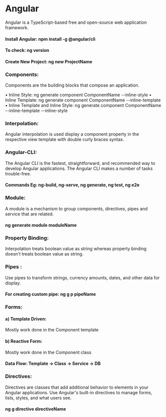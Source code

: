 # Angular
Angular is a TypeScript-based free and open-source web application framework.
#### Install Angular: npm install -g @angular/cli
#### To check: ng version
#### Create New Project: ng new ProjectName


### Components:
Components are the building blocks that compose an application.

•	Inline Style: ng generate component ComponentName --inline-style
•	Inline Template: ng generate component ComponentName --inline-template
•	Inline Template and Inline Style: ng generate component ComponentName --inline-template --inline-style

### Interpolation: 
Angular interpolation is used display a component property in the respective view template with double curly braces syntax.

### Angular-CLI: 
The Angular CLI is the fastest, straightforward, and recommended way to develop Angular applications. The Angular CLI makes a number of tasks trouble-free.
#### Commands Eg: ng-build, ng-serve, ng generate, ng test, ng e2e

### Module: 
A module is a mechanism to group components, directives, pipes and service that are related.
#### ng generate module moduleName

### Property Binding:
Interpolation treats boolean value as string whereas property binding doesn't treats boolean value as string.

### Pipes : 
Use pipes to transform strings, currency amounts, dates, and other data for display.
#### For creating custom pipe: ng g p pipeName

### Forms:
#### a) Template Driven: 
Mostly work done in the Component template

#### b) Reactive Form:
Mostly work done in the Component class

#### Data Flow: Template -> Class -> Service -> DB

### Directives:
Directives are classes that add additional behavior to elements in your Angular applications. Use Angular's built-in directives to manage forms, lists, styles, and what users see.
#### ng g directive directiveName